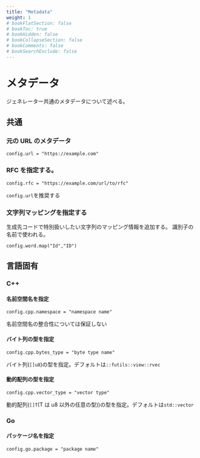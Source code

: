 ```yaml
---
title: "Metadata"
weight: 1
# bookFlatSection: false
# bookToc: true
# bookHidden: false
# bookCollapseSection: false
# bookComments: false
# bookSearchExclude: false
---
```


# メタデータ

ジェネレーター共通のメタデータについて述べる。

## 共通

### 元の URL のメタデータ

```
config.url = "https://example.com"
```

### RFC を指定する。

```
config.rfc = "https://example.com/url/to/rfc"
```

`config.url`を推奨する

### 文字列マッピングを指定する

生成先コードで特別扱いしたい文字列のマッピング情報を追加する。
識別子の名前で使われる。

```
config.word.map("Id","ID")
```

## 言語固有

### C++

#### 名前空間名を指定

```
config.cpp.namespace = "namespace name"
```

名前空間名の整合性については保証しない

#### バイト列の型を指定

```
config.cpp.bytes_type = "byte type name"
```

バイト列(`[]u8`)の型を指定。デフォルトは`::futils::view::rvec`

#### 動的配列の型を指定

```
config.cpp.vector_type = "vector type"
```

動的配列(`[]T`(T は u8 以外の任意の型))の型を指定。デフォルトは`std::vector`

### Go

#### パッケージ名を指定

```
config.go.package = "package name"
```
